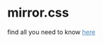 # mirror.css



find all you need to know <a href="https://foobar404.github.io/mirror.css/" style="color:steelblue;">here</a>
